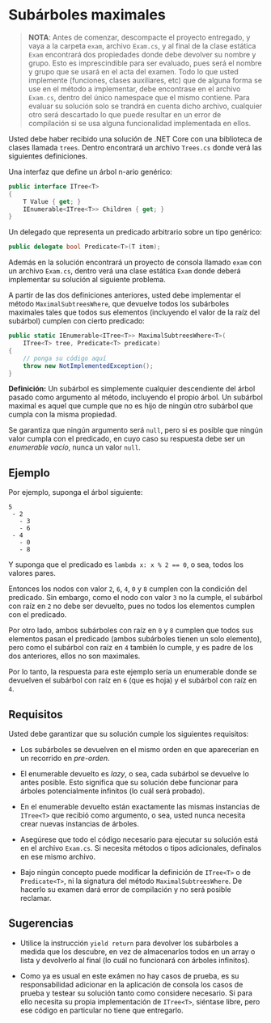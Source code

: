 # Subárboles maximales

> **NOTA**: Antes de comenzar, descompacte el proyecto entregado, y vaya a la carpeta `exam`, archivo `Exam.cs`, y al final de la clase estática `Exam` encontrará dos propiedades donde debe devolver su nombre y grupo. Esto es imprescindible para ser evaluado, pues será el nombre y grupo que se usará en el acta del examen. Todo lo que usted implemente (funciones, clases auxiliares, etc) que de alguna forma se use en el método a implementar, debe encontrase en el archivo `Exam.cs`, dentro del único namespace que el mismo contiene. Para evaluar su solución solo se trandrá en cuenta dicho archivo, cualquier otro será descartado lo que puede resultar en un error de compilación si se usa alguna funcionalidad implementada en ellos.

Usted debe haber recibido una solución de .NET Core con una biblioteca de clases llamada `trees`. Dentro encontrará un archivo `Trees.cs` donde verá las siguientes definiciones.

Una interfaz que define un árbol n-ario genérico:

```cs
public interface ITree<T>
{
    T Value { get; }
    IEnumerable<ITree<T>> Children { get; }
}
```

Un delegado que representa un predicado arbitrario sobre un tipo genérico:

```cs
public delegate bool Predicate<T>(T item);
```

Además en la solución encontrará un proyecto de consola llamado `exam` con un archivo `Exam.cs`, dentro verá una clase estática `Exam` donde deberá implementar su solución al siguiente problema.

A partir de las dos definiciones anteriores, usted debe implementar el método `MaximalSubtreesWhere`, que devuelve todos los subárboles maximales tales que todos sus elementos (incluyendo el valor de la raíz del subárbol) cumplen con cierto predicado:

```cs
public static IEnumerable<ITree<T>> MaximalSubtreesWhere<T>(
    ITree<T> tree, Predicate<T> predicate)
{
    // ponga su código aquí
    throw new NotImplementedException();
}
```

**Definición:** Un subárbol es simplemente cualquier descendiente del árbol pasado como argumento al método, incluyendo el propio árbol. Un subárbol maximal es aquel que cumple que no es hijo de ningún otro subárbol que cumpla con la misma propiedad.

Se garantiza que ningún argumento será `null`, pero si es posible que ningún valor cumpla con el predicado, en cuyo caso su respuesta debe ser un *enumerable vacío*, nunca un valor `null`.

## Ejemplo

Por ejemplo, suponga el árbol siguiente:

```
5
 - 2
   - 3
   - 6
 - 4
   - 0
   - 8
```

Y suponga que el predicado es `lambda x: x % 2 == 0`, o sea, todos los valores pares.

Entonces los nodos con valor `2`, `6`, `4`, `0` y `8` cumplen con la condición del predicado. Sin embargo, como el nodo con valor `3` no la cumple, el subárbol con raíz en `2` no debe ser devuelto, pues no todos los elementos cumplen con el predicado.

Por otro lado, ambos subárboles con raíz en `0` y `8` cumplen que todos sus elementos pasan el predicado (ambos subárboles tienen un solo elemento), pero como el subárbol con raíz en `4` también lo cumple, y es padre de los dos anteriores, ellos no son maximales.

Por lo tanto, la respuesta para este ejemplo sería un enumerable donde se devuelven el subárbol con raíz en `6` (que es hoja) y el subárbol con raíz en `4`.

## Requisitos

Usted debe garantizar que su solución cumple los siguientes requisitos:

- Los subárboles se devuelven en el mismo orden en que aparecerían en un recorrido en *pre-orden*.

- El enumerable devuelto es *lazy*, o sea, cada subárbol se devuelve lo antes posible. Esto significa que su solución debe funcionar para árboles potencialmente infinitos (lo cuál será probado).

- En el enumerable devuelto están exactamente las mismas instancias de `ITree<T>` que recibió como argumento, o sea, usted nunca necesita crear nuevas instancias de árboles.

- Asegúrese que todo el código necesario para ejecutar su solución está en el archivo `Exam.cs`. Si necesita métodos o tipos adicionales, defínalos en ese mismo archivo.

- Bajo ningún concepto puede modificar la definición de `ITree<T>` o de `Predicate<T>`, ni la signatura del método `MaximalSubtreesWhere`. De hacerlo su examen dará error de compilación y no será posible reclamar.

## Sugerencias

- Utilice la instrucción `yield return` para devolver los subárboles a medida que los descubre, en vez de almacenarlos todos en un array o lista y devolverlo al final (lo cuál no funcionará con árboles infinitos).

- Como ya es usual en este exámen no hay casos de prueba, es su responsabilidad adicionar en la aplicación de consola los casos de prueba y testear su solución tanto como considere necesario. Si para ello necesita su propia implementación de `ITree<T>`, siéntase libre, pero ese código en particular no tiene que entregarlo.
